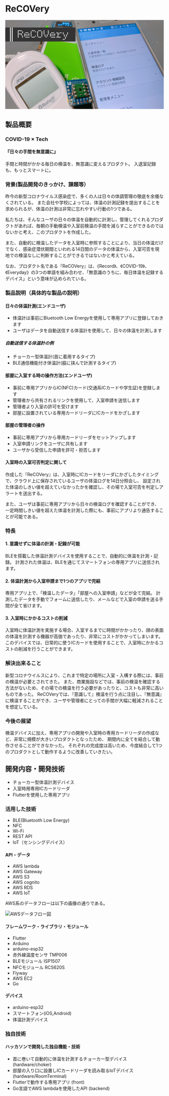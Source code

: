 # ReCOVery

[![ReCOVery](image.png)](https://www.youtube.com/watch?v=5nFhBQxESEI)

## 製品概要
### COVID-19 × Tech
#### 『日々の手間を無意識に』

手間と時間がかかる毎日の検温を、無意識に変えるプロダクト。
入退室記録も、もっとスマートに。

### 背景(製品開発のきっかけ、課題等）
昨今の新型コロナウイルス感染症で、多くの人は日々の体調管理の徹底を余儀なくされている。
また会社や学校によっては、体温の計測記録を提出することを求められるが、体温の計測は非常に忘れやすい行動の1つである。

私たちは、そんなユーザの日々の体温を自動的に計測し、管理してくれるプロダクトがあれば、毎朝の手動検温や入室前検温の手間を減らすことができるのではないかと考え、このプロダクトを作成した。

また、自動的に検温したデータを入室時に参照することにより、当日の体温だけでなく、感染症潜伏期間といわれる14日間のデータの体温から、入室可否を現地での検温なしに判断することができるではないかと考えている。

なお、プロダクト名である『ReCOVery』は、《Record》、《COVID-19》、《Everyday》の3つの単語を組み合わせ、「無意識のうちに、毎日体温を記録するデバイス」という意味が込められている。

### 製品説明（具体的な製品の説明）
#### 日々の体温計測(エンドユーザ)
- 体温計は事前にBluetooth Low Energyを使用して専用アプリに登録しておきます
- ユーザはデータを自動送信する体温計を使用して、日々の体温を計測します

##### 自動送信する体温計の例
- チョーカー型体温計(首に着用するタイプ)
- BLE通信機能付き体温計(脇に挟んで計測するタイプ)

#### 部屋に入室する時の操作方法(エンドユーザ)
- 事前に専用アプリからIC(NFC)カード(交通系ICカードや学生証)を登録します
- 管理者から共有されるリンクを使用して、入室申請を送信します
- 管理者より入室の許可を受けます
- 部屋に設置されている専用カードリーダにICカードをかざします

#### 部屋の管理者の操作
- 事前に専用アプリから専用カードリーダをセットアップします
- 入室申請リンクをユーザに共有します
- ユーザから受信した申請を許可・拒否します

#### 入室時の入室可否判定に関して
作成した『ReCOVery』は、入室時にICカードをリーダにかざしたタイミングで、クラウド上に保存されているユーザの体温ログを14日分照会し、
設定された体温のしきい値を超えていなかったかを確認し、その場で入室可否を判定しアラートを送出する。

また、ユーザは事前に専用アプリから日々の検温ログを確認することができ、
一定時間しきい値を超えた体温を計測した際にも、事前にアプリより通告することが可能である。

### 特長

#### 1. 意識せずに体温の計測・記録が可能
BLEを搭載した体温計測デバイスを使用することで、自動的に体温を計測・記録。
計測された体温は、BLEを通じてスマートフォンの専用アプリに送信されます。

#### 2. 体温計測から入室申請まで1つのアプリで完結
専用アプリ上で、「検温したデータ」「部屋への入室申請」などが全て完結。
計測したデータを手動でフォームに送信したり、メールなどで入室の申請を送る手間が全て省けます。

#### 3. 入室時にかかるコストの削減
入室時に体温計測を実施する場合、入室するまでに時間がかかったり、顔の表面の体温を計測する機器が高価であったり、非常にコストがかかってしまいます。
このデバイスでは、日常的に使うICカードを使用することで、入室時にかかるコストの削減を行うことができます。

### 解決出来ること
新型コロナウイルスにより、これまで特定の場所に入室・入構する際には、事前の検温が必要とされてきた。
また、商業施設などでは、事前の検温を確認する方法がないため、その場での検温を行う必要があったりと、コストも非常に高いものであった。
ReCOVeryでは、『意識して』検温を行う点に注目し、『無意識』に検温することができ、ユーザや管理者にとっての手間が大幅に軽減されることを想定している。

### 今後の展望
検温デバイスに加え、専用アプリの開発や入室時の専用カードリーダの作成など、非常に規模が大きいプロダクトとなったため、
期間内に全てを結合して動作させることができなかった。
それぞれの完成度は高いため、今度結合して1つのプロダクトとして動作するように改善していきたい。


## 開発内容・開発技術
* チョーカー型体温計測デバイス
* 入室時用専用ICカードリーダ
* Flutterを使用した専用アプリ

### 活用した技術
* BLE(Bluetooth Low Energy)
* NFC
* Wi-Fi
* REST API
* IoT（センシングデバイス）

#### API・データ
* AWS lambda
* AWS Gateway
* AWS S3
* AWS cognito
* AWS RDS
* AWS IoT

AWS系のデータフローは以下の画像の通りである。

![AWSデータフロー図](https://raw.githubusercontent.com/wiki/jphacks/D_2017/aws.png)

#### フレームワーク・ライブラリ・モジュール
* Flutter
* Arduino
* arduino-esp32
* 赤外線温度センサ TMP006
* BLEモジュール ISP1507
* NFCモジュール RCS620S
* Flyway
* AWS EC2
* Go

#### デバイス
* arduino-esp32
* スマートフォン(iOS,Android)
* 体温計測デバイス

### 独自技術
#### ハッカソンで開発した独自機能・技術
* 首に巻いて自動的に体温を計測するチョーカー型デバイス (hardware/choker)
* 部屋の入り口に設置しICカードリーダを読み取るIoTデバイス (hardware/RoomTerminal)
* Flutterで動作する専用アプリ (front)
* Go言語でAWS lambdaを使用したAPI (backend)
